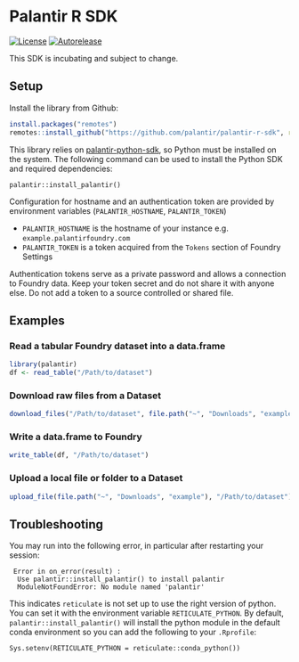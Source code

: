 # Palantir R SDK
[![License](https://img.shields.io/badge/License-Apache%202.0-lightgrey.svg)](https://opensource.org/licenses/Apache-2.0)
[![Autorelease](https://img.shields.io/badge/Perform%20an-Autorelease-success.svg)](https://autorelease.general.dmz.palantir.tech/palantir/palantir-r-sdk)

This SDK is incubating and subject to change.

## Setup

Install the library from Github:
```R
install.packages("remotes")
remotes::install_github("https://github.com/palantir/palantir-r-sdk", ref = "0.3.0")
```

This library relies on [palantir-python-sdk](https://github.com/palantir/palantir-python-sdk), so Python must be installed on the system.
The following command can be used to install the Python SDK and required dependencies:
```
palantir::install_palantir()
```

Configuration for hostname and an authentication token are provided by environment variables (`PALANTIR_HOSTNAME`, `PALANTIR_TOKEN`)

* `PALANTIR_HOSTNAME` is the hostname of your instance e.g. `example.palantirfoundry.com`
* `PALANTIR_TOKEN` is a token acquired from the `Tokens` section of Foundry Settings 
 
Authentication tokens serve as a private password and allows a connection to Foundry data. Keep your token secret and do not share it with anyone else. Do not add a token to a source controlled or shared file.

## Examples

### Read a tabular Foundry dataset into a data.frame

```R
library(palantir)
df <- read_table("/Path/to/dataset")
```

### Download raw files from a Dataset

```R
download_files("/Path/to/dataset", file.path("~", "Downloads", "example"))
```

### Write a data.frame to Foundry

```R
write_table(df, "/Path/to/dataset")
```

### Upload a local file or folder to a Dataset

```R
upload_file(file.path("~", "Downloads", "example"), "/Path/to/dataset")
```

## Troubleshooting
You may run into the following error, in particular after restarting your session:
```
 Error in on_error(result) : 
  Use palantir::install_palantir() to install palantir
  ModuleNotFoundError: No module named 'palantir'
```
This indicates `reticulate` is not set up to use the right version of python.
You can set it with the environment variable `RETICULATE_PYTHON`.
By default, `palantir::install_palantir()` will install the python module in the default conda environment
so you can add the following to your `.Rprofile`:
```
Sys.setenv(RETICULATE_PYTHON = reticulate::conda_python())
```
